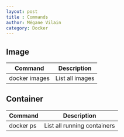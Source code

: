 ```yaml
---
layout: post
title : Commands
author: Mégane Vilain
category: Docker
---
```


## Image
|Command|Description|
|---|---|
|docker images|List all images|


## Container
|Command|Description|
|---|---|
|docker ps| List all running containers|
